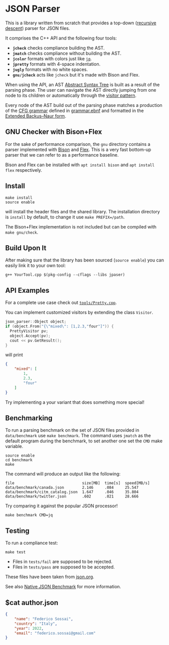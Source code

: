 # JSON Parser

This is a library written from scratch that provides a top-down ([recursive descent](https://en.wikipedia.org/wiki/Recursive_descent_parser)) parser for JSON files.

It comprises the C++ API and the following four tools:
- **`jcheck`** checks compliance building the AST.
- **`jmatch`** checks compliance without building the AST.
- **`jcolor`** formats with colors just like [`jq`](https://github.com/jqlang/jq).
- **`jpretty`** formats with 4-space indentation.
- **`jugly`** formats with no white spaces.
- **`gnu/jcheck`** acts like `jcheck` but it's made with Bison and Flex.

When using the API, an AST [Abstract Syntax Tree](https://en.wikipedia.org/wiki/Abstract_syntax_tree) is built as a result of the parsing phase.
The user can navigate the AST directly jumping from one node to its children or
automatically through the [visitor pattern](https://en.wikipedia.org/wiki/Visitor_pattern).

Every node of the AST build out of the parsing phase matches a production of the [CFG grammar](https://en.wikipedia.org/wiki/Context-free_grammar) defined in [grammar.ebnf](grammar.ebnf) 
and formatted in the [Extended Backus–Naur form](https://en.wikipedia.org/wiki/Extended_Backus%E2%80%93Naur_form).

## GNU Checker with Bison+Flex

For the sake of performance comparison, the `gnu` directory contains a parser implemented
with [Bison](https://www.gnu.org/software/bison/) and [Flex](https://github.com/westes/flex).
This is a very fast bottom-up parser that we can refer to as a performance baseline.

Bison and Flex can be installed with `apt install bison` and `apt install flex` respectively.

## Install

```
make install
source enable
```
will install the header files and the shared library. The installation directory is `install`
by default, to change it use `make PREFIX=/path`.

The Bison+Flex implementation is not included but can be compiled with `make gnu/check`.

## Build Upon It

After making sure that the library has been sourced (`source enable`)
you can easily link it to your own tool:

```
g++ YourTool.cpp $(pkg-config --cflags --libs jpaser)
```

## API Examples

For a complete use case check out [`tools/Pretty.cpp`](tools/Pretty.cpp).

You can implement customized visitors by extending the class `Visitor`.

```c++
json_parser::Object object;
if (object.From("{\"mixed\": [1,2.3,"four"]")) {
  PrettyVisitor pv;
  object.Accept(pv);
  cout << pv.GetResult();
}
```
will print
```json
{
    "mixed": [
        1,
        2.3,
        "four"
    ]
}
```

Try implementing a your variant that does something more special!

## Benchmarking

To run a parsing benchmark on the set of JSON files provided in `data/benchmark` use `make benchmark`.
The command uses `jmatch` as the default program during the benchmark,
to set another one set the `CMD` make variable.

```
source enable
cd benchmark
make
```

The command will produce an output like the following:
```
file                              size[MB]  time[s]  speed[MB/s]
data/benchmark/canada.json        2.146     .084     25.547
data/benchmark/citm_catalog.json  1.647     .046     35.804
data/benchmark/twitter.json       .602      .021     28.666
```
Try comparing it against the popular JSON processor!
```
make benchmark CMD=jq
```

## Testing

To run a compliance test:
```
make test
```
- Files in `tests/fail` are supposed to be rejected.
- Files in `tests/pass` are supposed to be accepted.

These files have been taken from [json.org](http://json.org/JSON_checker/).

See also [Native JSON Benchmark](https://github.com/miloyip/nativejson-benchmark) for more
information.

## $cat author.json

```json
{
    "name": "Federico Sossai",
    "country": "Italy",
    "year": 2022,
    "email": "federico.sossai@gmail.com"
}
```

